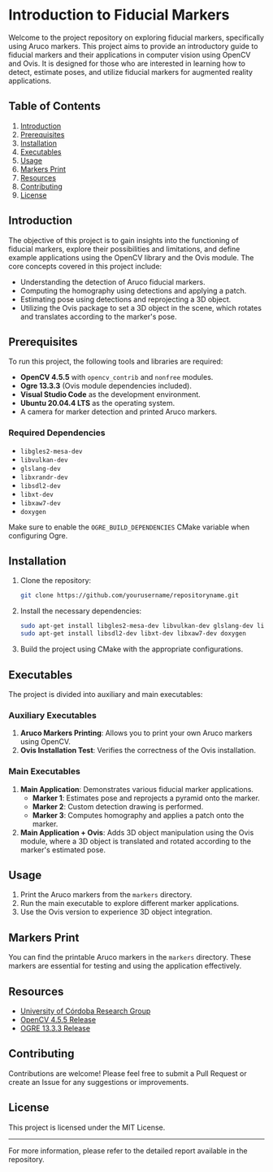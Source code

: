 # Introduction to Fiducial Markers

Welcome to the project repository on exploring fiducial markers, specifically using Aruco markers. This project aims to provide an introductory guide to fiducial markers and their applications in computer vision using OpenCV and Ovis. It is designed for those who are interested in learning how to detect, estimate poses, and utilize fiducial markers for augmented reality applications.

## Table of Contents

1. [Introduction](#introduction)
2. [Prerequisites](#prerequisites)
3. [Installation](#installation)
4. [Executables](#executables)
5. [Usage](#usage)
6. [Markers Print](#markers-print)
7. [Resources](#resources)
8. [Contributing](#contributing)
9. [License](#license)

## Introduction

The objective of this project is to gain insights into the functioning of fiducial markers, explore their possibilities and limitations, and define example applications using the OpenCV library and the Ovis module. The core concepts covered in this project include:

- Understanding the detection of Aruco fiducial markers.
- Computing the homography using detections and applying a patch.
- Estimating pose using detections and reprojecting a 3D object.
- Utilizing the Ovis package to set a 3D object in the scene, which rotates and translates according to the marker's pose.

## Prerequisites

To run this project, the following tools and libraries are required:

- **OpenCV 4.5.5** with `opencv_contrib` and `nonfree` modules.
- **Ogre 13.3.3** (Ovis module dependencies included).
- **Visual Studio Code** as the development environment.
- **Ubuntu 20.04.4 LTS** as the operating system.
- A camera for marker detection and printed Aruco markers.

### Required Dependencies

- `libgles2-mesa-dev`
- `libvulkan-dev`
- `glslang-dev`
- `libxrandr-dev`
- `libsdl2-dev`
- `libxt-dev`
- `libxaw7-dev`
- `doxygen`

Make sure to enable the `OGRE_BUILD_DEPENDENCIES` CMake variable when configuring Ogre.

## Installation

1. Clone the repository:
    ```bash
    git clone https://github.com/yourusername/repositoryname.git
    ```
2. Install the necessary dependencies:
    ```bash
    sudo apt-get install libgles2-mesa-dev libvulkan-dev glslang-dev libxrandr-dev
    sudo apt-get install libsdl2-dev libxt-dev libxaw7-dev doxygen
    ```
3. Build the project using CMake with the appropriate configurations.

## Executables

The project is divided into auxiliary and main executables:

### Auxiliary Executables

1. **Aruco Markers Printing**: Allows you to print your own Aruco markers using OpenCV.
2. **Ovis Installation Test**: Verifies the correctness of the Ovis installation.

### Main Executables

1. **Main Application**: Demonstrates various fiducial marker applications.
    - **Marker 1**: Estimates pose and reprojects a pyramid onto the marker.
    - **Marker 2**: Custom detection drawing is performed.
    - **Marker 3**: Computes homography and applies a patch onto the marker.
2. **Main Application + Ovis**: Adds 3D object manipulation using the Ovis module, where a 3D object is translated and rotated according to the marker's estimated pose.

## Usage

1. Print the Aruco markers from the `markers` directory.
2. Run the main executable to explore different marker applications.
3. Use the Ovis version to experience 3D object integration.

## Markers Print

You can find the printable Aruco markers in the `markers` directory. These markers are essential for testing and using the application effectively.

## Resources

- [University of Córdoba Research Group](https://www.uco.es/investiga/grupos/ava/)
- [OpenCV 4.5.5 Release](https://github.com/opencv/opencv/releases/tag/4.5.5)
- [OGRE 13.3.3 Release](https://github.com/OGRECave/ogre/releases/tag/v1.12.13)

## Contributing

Contributions are welcome! Please feel free to submit a Pull Request or create an Issue for any suggestions or improvements.

## License

This project is licensed under the MIT License.

---

For more information, please refer to the detailed report available in the repository.
